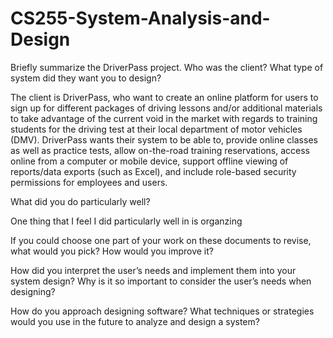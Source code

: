 # CS255-System-Analysis-and-Design

Briefly summarize the DriverPass project. Who was the client? What type of system did they want you to design?

The client is DriverPass, who want to create an online platform for users to sign up for different packages of driving lessons and/or additional materials to take advantage of the current void in the market with regards to training students for the driving test at their local department of motor vehicles (DMV). DriverPass wants their system to be able to, provide online classes as well as practice tests, allow on-the-road training reservations, access online from a computer or mobile device, support offline viewing of reports/data exports (such as Excel), and include role-based security permissions for employees and users.

What did you do particularly well?

One thing that I feel I did particularly well in is organzing

If you could choose one part of your work on these documents to revise, what would you pick? How would you improve it?

How did you interpret the user’s needs and implement them into your system design? Why is it so important to consider the user’s needs when designing?

How do you approach designing software? What techniques or strategies would you use in the future to analyze and design a system?
